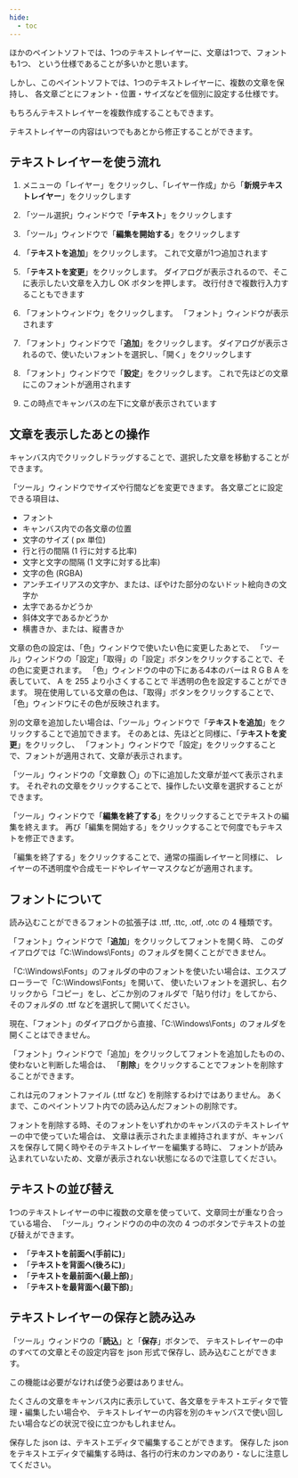```yaml
---
hide:
  - toc
---
```


ほかのペイントソフトでは、1つのテキストレイヤーに、文章は1つで、フォントも1つ、
という仕様であることが多いかと思います。

しかし、このペイントソフトでは、1つのテキストレイヤーに、複数の文章を保持し、
各文章ごとにフォント・位置・サイズなどを個別に設定する仕様です。

もちろんテキストレイヤーを複数作成することもできます。

テキストレイヤーの内容はいつでもあとから修正することができます。


## テキストレイヤーを使う流れ

1. メニューの「レイヤー」をクリックし、「レイヤー作成」から「__新規テキストレイヤー__」をクリックします

1. 「ツール選択」ウィンドウで「__テキスト__」をクリックします

1. 「ツール」ウィンドウで「__編集を開始する__」をクリックします

1. 「__テキストを追加__」をクリックします。
これで文章が1つ追加されます

1. 「__テキストを変更__」をクリックします。
ダイアログが表示されるので、そこに表示したい文章を入力し OK ボタンを押します。
改行付きで複数行入力することもできます

1. 「フォントウィンドウ」をクリックします。
「フォント」ウィンドウが表示されます

1. 「フォント」ウィンドウで「__追加__」をクリックします。
ダイアログが表示されるので、使いたいフォントを選択し、「開く」をクリックします

1. 「フォント」ウィンドウで「__設定__」をクリックします。
これで先ほどの文章にこのフォントが適用されます

1. この時点でキャンバスの左下に文章が表示されています


## 文章を表示したあとの操作

キャンバス内でクリックしドラッグすることで、選択した文章を移動することができます。

「ツール」ウィンドウでサイズや行間などを変更できます。
各文章ごとに設定できる項目は、

+ フォント
+ キャンバス内での各文章の位置
+ 文字のサイズ ( px 単位)
+ 行と行の間隔 (1 行に対する比率)
+ 文字と文字の間隔 (1 文字に対する比率)
+ 文字の色 (RGBA)
+ アンチエイリアスの文字か、または、ぼやけた部分のないドット絵向きの文字か
+ 太字であるかどうか
+ 斜体文字であるかどうか
+ 横書きか、または、縦書きか

文章の色の設定は、「色」ウィンドウで使いたい色に変更したあとで、
「ツール」ウィンドウの「設定」「取得」の「設定」ボタンをクリックすることで、その色に変更されます。
「色」ウィンドウの中の下にある4本のバーは R G B A を表していて、 A を 255 より小さくすることで
半透明の色を設定することができます。
現在使用している文章の色は、「取得」ボタンをクリックすることで、「色」ウィンドウにその色が反映されます。


別の文章を追加したい場合は、「ツール」ウィンドウで「__テキストを追加__」をクリックすることで追加できます。
そのあとは、先ほどと同様に、「__テキストを変更__」をクリックし、
「フォント」ウィンドウで「設定」をクリックすることで、フォントが適用されて、文章が表示されます。

「ツール」ウィンドウの「文章数 〇」の下に追加した文章が並べて表示されます。
それぞれの文章をクリックすることで、操作したい文章を選択することができます。

「ツール」ウィンドウで「__編集を終了する__」をクリックすることでテキストの編集を終えます。
再び「編集を開始する」をクリックすることで何度でもテキストを修正できます。

「編集を終了する」をクリックすることで、通常の描画レイヤーと同様に、
レイヤーの不透明度や合成モードやレイヤーマスクなどが適用されます。


## フォントについて

読み込むことができるフォントの拡張子は .ttf, .ttc, .otf, .otc の 4 種類です。

「フォント」ウィンドウで「__追加__」をクリックしてフォントを開く時、
このダイアログでは「C:\Windows\Fonts」のフォルダを開くことができません。

「C:\Windows\Fonts」のフォルダの中のフォントを使いたい場合は、エクスプローラーで「C:\Windows\Fonts」を開いて、
使いたいフォントを選択し、右クリックから「コピー」をし、どこか別のフォルダで「貼り付け」をしてから、
そのフォルダの .ttf などを選択して開いてください。

現在、「フォント」のダイアログから直接、「C:\Windows\Fonts」のフォルダを開くことはできません。

「フォント」ウィンドウで「追加」をクリックしてフォントを追加したものの、使わないと判断した場合は、
「__削除__」をクリックすることでフォントを削除することができます。

これは元のフォントファイル (.ttf など) を削除するわけではありません。
あくまで、このペイントソフト内での読み込んだフォントの削除です。

フォントを削除する時、そのフォントをいずれかのキャンバスのテキストレイヤーの中で使っていた場合は、
文章は表示されたまま維持されますが、キャンバスを保存して開く時やそのテキストレイヤーを編集する時に、
フォントが読み込まれていないため、文章が表示されない状態になるので注意してください。


## テキストの並び替え

1つのテキストレイヤーの中に複数の文章を使っていて、文章同士が重なり合っている場合、
「ツール」ウィンドウのの中の次の 4 つのボタンでテキストの並び替えができます。

+ 「__テキストを前面へ(手前に)__」
+ 「__テキストを背面へ(後ろに)__」
+ 「__テキストを最前面へ(最上部)__」
+ 「__テキストを最背面へ(最下部)__」


## テキストレイヤーの保存と読み込み

「ツール」ウィンドウの「__読込__」と「__保存__」ボタンで、
テキストレイヤーの中のすべての文章とその設定内容を json 形式で保存し、読み込むことができます。

この機能は必要がなければ使う必要はありません。

たくさんの文章をキャンバス内に表示していて、各文章をテキストエディタで管理・編集したい場合や、
テキストレイヤーの内容を別のキャンバスで使い回したい場合などの状況で役に立つかもしれません。

保存した json は、テキストエディタで編集することができます。
保存した json をテキストエディタで編集する時は、各行の行末のカンマのあり・なしに注意してください。
